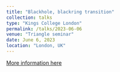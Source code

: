 ```yaml
---
title: "Blackhole, blackring transition"
collection: talks
type: "Kings College London"
permalink: /talks/2023-06-06
venue: "Triangle seminar"
date: June 6, 2023
location: "London, UK"
---
```


[More information here](https://triangle.mth.kcl.ac.uk/?id=2556)
